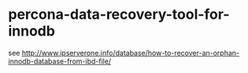 # percona-data-recovery-tool-for-innodb

see http://www.ipserverone.info/database/how-to-recover-an-orphan-innodb-database-from-ibd-file/
